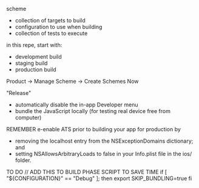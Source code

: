scheme
- collection of targets to build
- configuration to use when building
- collection of tests to execute

in this repe, start with:
- development build
- staging build
- production build

Product → Manage Scheme → Create Schemes Now

"Release"
- automatically disable the in-app Developer menu
- bundle the JavaScript locally (for testing real device free from computer)

REMEMBER
e-enable ATS prior to building your app for production by
- removing the localhost entry from the NSExceptionDomains dictionary; and
- setting NSAllowsArbitraryLoads to false in your Info.plist file in the ios/ folder.

TO DO
// ADD THIS TO BUILD PHASE SCRIPT TO SAVE TIME
 if [ "${CONFIGURATION}" == "Debug" ]; then
  export SKIP_BUNDLING=true
 fi